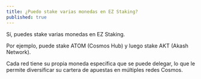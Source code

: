 ```yaml
---
title: ¿Puedo stake varias monedas en EZ Staking?
published: true
---
```


Sí, puedes stake varias monedas en EZ Staking.

Por ejemplo, puede stake ATOM (Cosmos Hub) y luego stake AKT (Akash Network).

Cada red tiene su propia moneda específica que se puede delegar, lo que le permite diversificar su cartera de apuestas en múltiples redes Cosmos.

